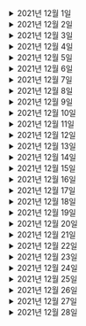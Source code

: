 <details> <summary>2021년 12월 1일</summary>

## 회사 업무
- [Kafka] 아파치 카프카 개요 및 설명
  - 아파치 카프카 개요 및 설명 완성
  - 토픽이란? 완성

## 개인 공부

</details>

<details> <summary>2021년 12월 2일</summary>

## 회사 업무
- [Spring] Spring Boot JWT Tutorial
  - JWT 소개, 프로젝트 생성
  - Security 설정, Data 설정
  - JWT 코드, Security 설정 추가
  - DTO, Repository, 로그인 코드 완성
  - 회원가입, 권한 검증 코드 완성
  - DTO 리펙토링
  - 스프링 부트 버전 변경함으로써 에러 떳을때 body에 

## 개인 공부
- [개인 플젝] 맛집 소개 사이트
  - save_towns API에 시작값 추가, 동이 따로 없는 "구"들은 저장안하게 변경

</details>


<details> <summary>2021년 12월 3일</summary>

## 회사 업무
- 온보딩 체크리스트 검토
- Vroong Lastmile bootcamp 재검토
- 코드리뷰
  - ITSMCHG-5768 MDCInfo 리팩토링 (M캐시서버 transaction_id 이슈 연관)
- B마트 미배차오더의 알림주기를 5분으로 변경
  - 코드, PR 작성
  - dev1배포 

## 개인 공부

</details>

<details> <summary>2021년 12월 4일</summary>

## 회사 업무

## 개인 공부
- [MSA] The Red : 비즈니스 성공을 위한 Java/Spring 기반 서비스 개발과 MSA 구축
  - Chapter1 (0% -> 100%)
  - Chapter2 (0% -> 100%)

</details>

<details> <summary>2021년 12월 5일</summary>

## 회사 업무

## 개인 공부
- [MSA] The Red : 비즈니스 성공을 위한 Java/Spring 기반 서비스 개발과 MSA 구축
  - Chapter3 (0% -> 50%)

</details>

<details> <summary>2021년 12월 6일</summary>

## 회사 업무
- 온보딩 체크리스트 검토
- Vroong Lastmile bootcamp 내용 검토
- [Kafka] 아파치 카프카 개요 및 설명
  - 브로커, 복제, ISR(In-Sync-Replication)
  - 파티셔너란?
  - 컨슈머 랙 이란? 

## 개인 공부
- [MSA] The Red : 비즈니스 성공을 위한 Java/Spring 기반 서비스 개발과 MSA 구축
  - Chapter3 (50% -> 70%)

</details>

<details> <summary>2021년 12월 7일</summary>

## 회사 업무
- 온보딩 체크리스트 검토
- Vroong Lastmile bootcamp 내용 검토

## 개인 공부
- [MSA] The Red : 비즈니스 성공을 위한 Java/Spring 기반 서비스 개발과 MSA 구축
  - Chapter3 (70% -> 100%)

</details>

<details> <summary>2021년 12월 8일</summary>

## 회사 업무
- 상용 배포 준비
- 가게도착 API 내용 검토 

## 개인 공부
- [MSA] The Red : 비즈니스 성공을 위한 Java/Spring 기반 서비스 개발과 MSA 구축
  - Chapter4 (0% -> 100%)
  - Chapter5 (0% -> 75%)
- [개인 플젝] 맛집 소개 사이트
  - kakao 기본 url 추가 
  - kakao 맵 기본 크롤링 추가 

</details>

<details> <summary>2021년 12월 9일</summary>

## 회사 업무
- 상용 배포 
- 가게도착 API 내용 검토 
- 인텔리제이 업그레이드 후 개발 환경 세팅

## 개인 공부
- [MSA] The Red : 비즈니스 성공을 위한 Java/Spring 기반 서비스 개발과 MSA 구축
  - Chapter5 (75% -> 100%)
- [개인 플젝] 맛집 소개 사이트
  - kakao 맵 크롤러에 tag, url 정보 추가

</details>

<details> <summary>2021년 12월 10일</summary>

## 회사 업무
- 가게도착 API 내용 검토 
- 인텔리제이 개발 환경 세팅

## 개인 공부

</details>

<details> <summary>2021년 12월 11일</summary>

## 회사 업무

## 개인 공부
- [TIL] 9~11월 월별 요약

</details>

<details> <summary>2021년 12월 12일</summary>

## 회사 업무

## 개인 공부
- [개인 플젝] 맛집 소개 사이트 - Spring Server
  - 기본 세팅, JWT & CORS 세팅
  - User 어그리게이트 추가 
  - mysql 세팅
  - 유저 SignUp API 완성

</details>

<details> <summary>2021년 12월 13일</summary>

## 회사 업무
- 배민1 가게도착 API 
  - 스펙 정리

## 개인 공부
- [Spring] Spring-Batch
  - Chapter1 (0% -> 100%)
- [개인 플젝] 맛집 소개 사이트 
  - Spring Server
    - README에 기술스택 정리 
  - Django Server
    - README에 기술스택 정리 
- [PS] 
  - 무지의 먹방 라이브


</details>

<details> <summary>2021년 12월 14일</summary>

## 회사 업무
- 배민1 가게도착 API 
  - 스펙 정리
- OJT미팅 참석
- 코드리뷰
  - [ITSMCHG-5940] dev1 환경에서 로그 masking 제거
  - [ITSMCHG-5572] OptimisticLocking 예외 발생 시 재시도 애노테이션 추가

## 개인 공부
- [Spring] Spring-Batch
  - Chapter2 (0% -> 50%)

</details>

<details> <summary>2021년 12월 15일</summary>

## 회사 업무
- 배민1 가게도착 API 
  - 스펙 정리
  - 가게도착버튼을 위한 API 코드 작성
- 상용배포 준비

## 개인 공부
- [PS] 코틀린
  - 코틀린 연습겸 쉬운문제 8문제 풀이

</details>

<details> <summary>2021년 12월 16일</summary>

## 회사 업무
- 배민1 가게도착 API 
  - 가게도착버튼을 위한 API 코드 작성
- 상용 배포

## 개인 공부
- [PS] 코틀린
  - 코틀린 연습겸 쉬운문제 1문제 풀이
- [Kotlin] 새차원의 코틀린
  - Install
  - Basic Syntax
  - Basic Types
  - Control Flow

</details>

<details> <summary>2021년 12월 17일</summary>

## 회사 업무
- 배민1 가게도착 API 
  - 가게도착버튼을 위한 API 코드 작성

## 개인 공부
- [PS] 코틀린
  - 코틀린 연습겸 쉬운문제 12문제 풀이
- [Kotlin] 새차원의 코틀린
  - Packages, Return and Jumps

</details>

<details> <summary>2021년 12월 18일</summary>

## 회사 업무


## 개인 공부
- [PS] 코틀린
  - 코틀린 연습겸 쉬운문제 11문제 풀이
- [Kotlin] 새차원의 코틀린
  - Class

</details>

<details> <summary>2021년 12월 19일</summary>

## 회사 업무


## 개인 공부
- [PS] greedy (python)
  - greedy관련 문제 4문제 풀이
- [Kotlin] 새차원의 코틀린
  - Inheritance
  - Properties and Fields
  - Data, Nested classes
  - Object Expressions and Declarations
- 스프링 유스콘 행사 참여 
  - 링크: https://frost-witch-afb.notion.site/YOUTHCON-21-365e94c3df3443e5b1322520a8b1a2ef
  - TDD를 더 깊이 알 수 있는 기회가 되었다.
  - 이벤트 처리에 대해서 복습할 수 있었다.

</details>

<details> <summary>2021년 12월 20일</summary>

## 회사 업무
- 배민1 가게도착 API 
  - 가게도착버튼을 위한 API 코드 작성

## 개인 공부
- 당근마켓 밋업 행사 참여
  - 코틀린과 코틀린의 코루틴이 엄청 강력하다는 것을 깨닫고, 더 열심히 배워야 겠다는 것을 다짐하는 계기가 되었다.
- [Spring] Kotlin으로 개발하는 Spring Boot Web MVC
  - Chapter1 (0% -> 100%)
  - Chapter2 (0% -> 100%)
- [Kotlin] 새차원의 코루틴
  - why coroutines
- [PS] 수학 (python)
  - 수학관련 문제 1문제 풀이 


</details>

<details> <summary>2021년 12월 21일</summary>

## 회사 업무
- 배민1 가게도착 API 
  - 가게도착버튼을 위한 API 코드 작성
  - 오더 상태변경에 따라 가게도착시간 정보가 변경되도록 코드 작성

## 개인 공부
- [Spring] Kotlin으로 개발하는 Spring Boot Web MVC
  - Chapter3 (0% -> 100%)
  - Chapter4 (0% -> 60%)
- [PS] dfs (python)
  - dfs 문제 1문제 풀이 


</details>

<details> <summary>2021년 12월 22일</summary>

## 회사 업무
- 배민1 가게도착 API 
  - API 스펙 WIKI에 정리
  - 오더 상태변경에 따라 가게도착시간 정보가 변경되도록 코드 작성

## 개인 공부
- [Spring] Kotlin으로 개발하는 Spring Boot Web MVC
  - Chapter4 (60% -> 100%)
  - Chapter5 (0% -> 100%)
- [PS] 구현 (python)
  - 간단한 구현 1문제 풀이


</details>

<details> <summary>2021년 12월 23일</summary>

## 회사 업무
- 배민1 가게도착 API 
  - 오더 상태변경에 따라 가게도착시간 정보가 변경되도록 코드 작성
  - 기존 Prime 동기화 코드 분석

## 개인 공부
- [Spring] Kotlin으로 개발하는 Spring Boot Web MVC
  - Chapter6 (0% -> 100%)
  - Chapter7 (0% -> 100%)
  - Chapter8 (0% -> 100%) = END
- [PS] 이분탐색 (python)
  - 이분탐색 1문제 풀이


</details>

<details> <summary>2021년 12월 24일</summary>

## 회사 업무
- 배민1 가게도착 API 
  - 기존 Prime 동기화 코드 분석

## 개인 공부
- [Kotlin] 새차원의 코루틴
  - basics
- [PS] 우선순위큐 (python)
  - 우선순위큐 1문제 풀이


</details>

<details> <summary>2021년 12월 25일</summary>

## 회사 업무

## 개인 공부
- [PS] KMP (python)
  - KMP 9문제 풀이


</details>

<details> <summary>2021년 12월 26일</summary>

## 회사 업무

## 개인 공부
- [PS] KMP (python)
  - KMP 8문제 풀이
- [Kotlin] 새차원의 코루틴
  - Cancellation and Timeouts
  - Composing Suspending Functions
  - Coroutines under the hood
  - Coroutine Context and Dispatchers ==> END 

</details>

<details> <summary>2021년 12월 27일</summary>

## 회사 업무
- 배민1 가게도착 API 
  - 테스트코드 작성
  - 기존 Prime 동기화 코드 분석
  - dev1 배포

## 개인 공부
- [PS] 카카오 (python)
  - 카카오 기출 1문제 풀이
- [Kotlin] 코틀린 공식문서
  - representing multiple values
  - flow
  - flow cancellabion basics
  - flow builders
  - intermediate flow operators
  - flows are sequential
  - flow context
  - buffering
  - conflation
  - composing multiple flows (zip, combine)
  - 위의 내용들 공부

</details>

<details> <summary>2021년 12월 28일</summary>

## 회사 업무
- 배민1 가게도착 API 
  - API 테스트
  - 테스트코드 작성 
- (QA 환경) 뉴렐릭 버전 변경 

## 개인 공부
- [PS] python
  - 모스 알고리즘 10문제
  - MST 알고리즘 5문제
  - DP 알고리즘 1문제
  - 수학 알고리즘 1문제

</details>